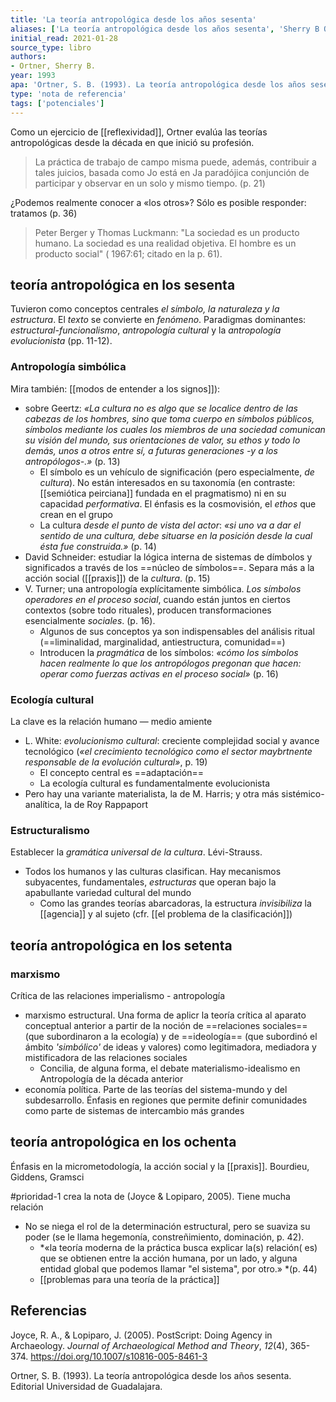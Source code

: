 ```yaml
---
title: 'La teoría antropológica desde los años sesenta'
aliases: ['La teoría antropológica desde los años sesenta', 'Sherry B Ortner, 1993, La teoría antropológica desde los años sesenta']
initial_read: 2021-01-28
source_type: libro
authors: 
- Ortner, Sherry B.
year: 1993
apa: 'Ortner, S. B. (1993). La teoría antropológica desde los años sesenta. Editorial Universidad de Guadalajara.'
type: 'nota de referencia'
tags: ['potenciales']
---
```


Como un ejercicio de [[reflexividad]], Ortner evalúa las teorías antropológicas desde la década en que inició su profesión.

> La práctica de trabajo de campo misma puede, además, contribuir a tales juicios, basada como Jo está en Ja paradójica conjunción de participar y observar en un solo y mismo tiempo. (p. 21)

¿Podemos realmente conocer a «los otros»? Sólo es posible responder: tratamos (p. 36)

>Peter Berger y Thomas Luckmann: "La sociedad es un producto humano. La sociedad es una realidad objetiva. El hombre es un producto social" ( 1967:61; citado en la p. 61). 
 
## teoría antropológica en los sesenta

Tuvieron como conceptos centrales *el símbolo, la naturaleza y la estructura*. El *texto* se convierte en *fenómeno*. Paradigmas dominantes: *estructural-funcionalismo*, *antropología cultural* y la *antropología evolucionista* (pp. 11-12). 

### Antropología simbólica
Mira también: [[modos de entender a los signos]]):

- sobre Geertz: *«La cultura no es algo que se localice dentro de las cabezas de los hombres, sino que toma cuerpo en símbolos públicos, símbolos mediante los cuales los miembros de una sociedad comunican su visión del mundo, sus orientaciones de valor, su ethos y todo lo demás, unos a otros entre sí, a futuras generaciones -y a los antropólogos-.»* (p. 13)
    - El símbolo es un vehículo de significación (pero especialmente, *de cultura*). No están interesados en su taxonomía (en contraste: [[semiótica peirciana]] fundada en el pragmatismo) ni en su capacidad *performativa*. El énfasis es la cosmovisión, el *ethos* que crean en el grupo
    - La cultura *desde el punto de vista del actor*: *«si uno va a dar el sentido de una cultura, debe situarse en la posición desde la cual ésta fue construida.»* (p. 14)
- David Schneider: estudiar la lógica interna de sistemas de dímbolos y significados a través de los ==núcleo de símbolos==. Separa más a la acción social ([[praxis]]) de la *cultura*. (p. 15)
- V. Turner; una antropología explícitamente simbólica. *Los símbolos operadores en el proceso social*, cuando están juntos en ciertos contextos (sobre todo rituales), producen transformaciones esencialmente *sociales*. (p. 16).
    - Algunos de sus conceptos ya son indispensables del análisis ritual (==liminalidad, marginalidad, antiestructura, comunidad==)
    - Introducen la *pragmática* de los símbolos: *«cómo los símbolos hacen realmente lo que los antropólogos pregonan que hacen: operar como fuerzas activas en el proceso social»* (p. 16)

### Ecología cultural
La clave es la relación humano — medio amiente

- L. White: *evolucionismo cultural*: creciente complejidad social y avance tecnológico (*«el crecimiento tecnológico como el sector maybrtnente responsable de la evolución cultural»*, p. 19)
    - El concepto central es ==adaptación==
    - La ecología cultural es fundamentalmente evolucionista
- Pero hay una variante materialista, la de M. Harris; y otra más sistémico-analítica, la de Roy Rappaport

### Estructuralismo
Establecer la *gramática universal de la cultura*. Lévi-Strauss.

- Todos los humanos y las culturas clasifican. Hay mecanismos subyacentes, fundamentales, *estructuras* que operan bajo la apabullante variedad cultural del mundo
    - Como las grandes teorías abarcadoras, la estructura *invisibiliza* la [[agencia]] y al sujeto (cfr. [[el problema de la clasificación]])

## teoría antropológica en los setenta

### marxismo
Crítica de las relaciones imperialismo - antropología

- marxismo estructural. Una forma de aplicr la teoría crítica al aparato conceptual anterior a partir de la noción de ==relaciones sociales== (que subordinaron a la ecología) y de ==ideología== (que subordinó el ámbito *'simbólico'* de ideas y valores) como legitimadora, mediadora y mistificadora de las relaciones sociales
    - Concilia, de alguna forma, el debate materialismo-idealismo en Antropología de la década anterior
- economía política. Parte de las teorías del sistema-mundo y del subdesarrollo. Énfasis en regiones que permite definir comunidades como parte de sistemas de intercambio más grandes

## teoría antropológica en los ochenta
Énfasis en la micrometodología, la acción social y la [[praxis]]. Bourdieu, Giddens, Gramsci

#prioridad-1 crea la nota de (Joyce & Lopiparo, 2005). Tiene mucha relación

- No se niega el rol de la determinación estructural, pero se suaviza su poder (se le llama hegemonía, constreñimiento, dominación, p. 42).
    - *«la teoría moderna de la práctica busca explicar la(s) relación( es) que se obtienen entre la acción humana, por un lado, y alguna entidad global que podemos Ilamar "el sistema", por otro.» *(p. 44)
    - [[problemas para una teoría de la práctica]]

## Referencias

Joyce, R. A., & Lopiparo, J. (2005). PostScript: Doing Agency in Archaeology. _Journal of Archaeological Method and Theory_, _12_(4), 365-374. https://doi.org/10.1007/s10816-005-8461-3

Ortner, S. B. (1993). La teoría antropológica desde los años sesenta. Editorial Universidad de Guadalajara.


